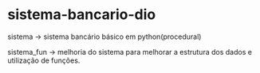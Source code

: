 # sistema-bancario-dio
sistema -> sistema bancário básico em python(procedural)

sistema_fun -> melhoria do sistema para melhorar a estrutura dos dados e utilização de funções.
